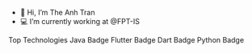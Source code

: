 - 👋 Hi, I’m The Anh Tran
- 💻 I’m currently working at @FPT-IS

Top Technologies
Java Badge Flutter Badge Dart Badge Python Badge
<!---
anhtt47/anhtt47 is a ✨ special ✨ repository because its `README.md` (this file) appears on your GitHub profile.
You can click the Preview link to take a look at your changes.
--->
